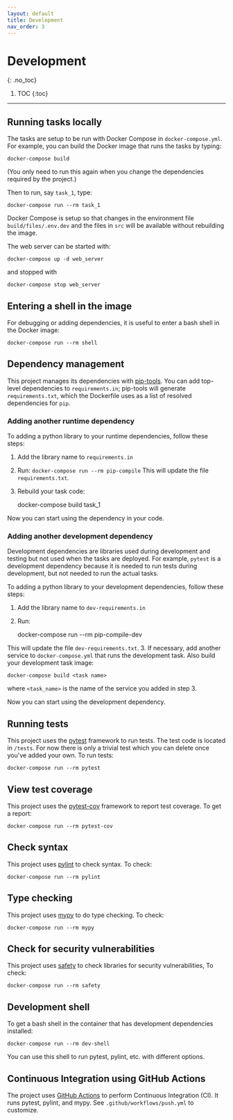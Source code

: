 ```yaml
---
layout: default
title: Development
nav_order: 3
---
```

# Development
{: .no_toc}

1. TOC
{:toc}

---

## Running tasks locally

The tasks are setup to be run with Docker Compose in `docker-compose.yml`. For example, you can build the Docker image that runs the tasks by typing:

    docker-compose build

(You only need to run this again when you change the dependencies required by the project.)

Then to run, say `task_1`, type:

    docker-compose run --rm task_1

Docker Compose is setup so that changes in the environment file `build/files/.env.dev` and the files in `src` will be available without rebuilding the image.

The web server can be started with:

    docker-compose up -d web_server

and stopped with

    docker-compose stop web_server

## Entering a shell in the image

For debugging or adding dependencies, it is useful to enter a bash shell in the Docker image:

    docker-compose run --rm shell

## Dependency management

This project manages its dependencies with [pip-tools](https://github.com/jazzband/pip-tools). You can add top-level dependencies to `requirements.in`; pip-tools will generate `requirements.txt`, which the Dockerfile uses as a list of resolved dependencies for `pip`.
 
### Adding another runtime dependency

To adding a python library to your runtime dependencies, follow these steps:

1. Add the library name to `requirements.in`
2. Run:
    `docker-compose run --rm pip-compile`
This will update the file `requirements.txt`.
3. Rebuild your task code:

    docker-compose build task_1

Now you can start using the dependency in your code.

### Adding another development dependency

Development dependencies are libraries used during development and testing but not used when the tasks are deployed. For example, `pytest` is a development dependency because it is needed to run tests during development, but not needed to run the actual tasks.

To adding a python library to your development dependencies, follow these steps:

1. Add the library name to `dev-requirements.in`
2. Run:

    docker-compose run --rm pip-compile-dev

This will update the file `dev-requirements.txt`.
3. If necessary, add another service to `docker-compose.yml` that runs the development task. Also build your development task image:

    docker-compose build <task name>

where `<task_name>` is the name of the service you added in step 3.

Now you can start using the development dependency.

## Running tests

This project uses the [pytest](https://docs.pytest.org/en/latest/) framework to run tests. The test code is located in `/tests`. For now there is only a trivial test which you can delete once you've added your own. To run tests:

    docker-compose run --rm pytest

## View test coverage

This project uses the [pytest-cov](https://github.com/pytest-dev/pytest-cov) framework to report test coverage. To get a report:

    docker-compose run --rm pytest-cov

## Check syntax

This project uses [pylint](https://www.pylint.org/) to check syntax. To check:

    docker-compose run --rm pylint

## Type checking

This project uses [mypy](http://mypy-lang.org/) to do type checking. To check:

    docker-compose run --rm mypy

## Check for security vulnerabilities

This project uses [safety](https://github.com/pyupio/safety) to check libraries for security vulnerabilities, To check:

    docker-compose run --rm safety

## Development shell

To get a bash shell in the container that has development dependencies installed:

    docker-compose run --rm dev-shell

You can use this shell to run pytest, pylint, etc. with different options.

## Continuous Integration using GitHub Actions

The project uses [GitHub Actions](https://github.com/features/actions) to perform Continuous Integration (CI). It runs pytest, pylint, and mypy. See `.github/workflows/push.yml` to customize.